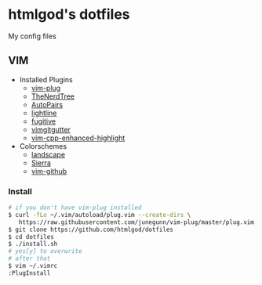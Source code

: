 # htmlgod's dotfiles
My config files

## VIM
* Installed Plugins
  * [vim-plug](https://github.com/junegunn/vim-plug)
  * [TheNerdTree](https://github.com/scrooloose/nerdtree)
  * [AutoPairs](https://github.com/jiangmiao/auto-pairs)
  * [lightline](https://github.com/itchyny/lightline.vim)
  * [fugitive](https://github.com/tpope/vim-fugitive)
  * [vimgitgutter](https://github.com/airblade/vim-gitgutter)
  * [vim-cpp-enhanced-highlight](https://github.com/octol/vim-cpp-enhanced-highlight)
* Colorschemes
  * [landscape](https://github.com/itchyny/landscape.vim)
  * [Sierra](https://github.com/AlessandroYorba/Sierra)
  * [vim-github](https://github.com/endel/vim-github-colorscheme)
### Install
 ```bash
 # if you don't have vim-plug installed
 $ curl -fLo ~/.vim/autoload/plug.vim --create-dirs \
    https://raw.githubusercontent.com/junegunn/vim-plug/master/plug.vim
 $ git clone https://github.com/htmlgod/dotfiles
 $ cd dotfiles
 $ ./install.sh
 # yes[y] to overwrite
 # after that
 $ vim ~/.vimrc
 :PlugInstall
 ```
